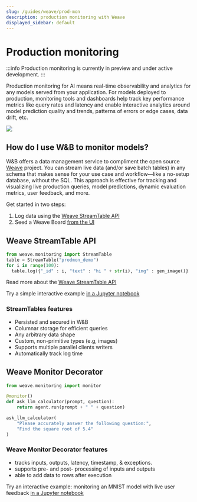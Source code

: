 ```yaml
---
slug: /guides/weave/prod-mon
description: production monitoring with Weave
displayed_sidebar: default
---
```


# Production monitoring

:::info
Production monitoring is currently in preview and under active development.
:::

Production monitoring for AI means real-time observability and analytics for any models served from your application. For models deployed to production, monitoring tools and dashboards help track key performance metrics like query rates and latency and enable interactive analytics around model prediction quality and trends, patterns of errors or edge cases, data drift, etc.

![](/images/weave/prodmon_mini_overview.gif)

## How do I use W&B to monitor models?

W&B offers a data management service to compliment the open source [Weave](http://github.com/wandb/weave) project. You can stream live data (and/or save batch tables) in any schema that makes sense for your use case and workflow—like a no-setup database, without the SQL. This approach is effective for tracking and visualizing live production queries, model predictions, dynamic evaluation metrics, user feedback, and more. 

Get started in two steps:

1. Log data using the [Weave StreamTable API](./streamtable)
2. Seed a Weave Board [from the UI](boards#seed-a-board)

## Weave StreamTable API

```python
from weave.monitoring import StreamTable
table = StreamTable("prodmon_demo")
for i in range(100):
  table.log({"_id" : i, "text" : "hi " + str(i), "img" : gen_image()}
```
Read more about the [Weave StreamTable API](https://github.com/wandb/weave/blob/master/examples/experimental/ProductionMonitoring/StreamTable.md)

Try a simple interactive example [in a Jupyter notebook](https://github.com/wandb/weave/blob/master/examples/experimental/ProductionMonitoring/stream_table_api.ipynb)

### StreamTables features

* Persisted and secured in W&B
* Columnar storage for efficient queries
* Any arbitrary data shape
* Custom, non-primitive types (e.g, images)
* Supports multiple parallel clients writers
* Automatically track log time

## Weave Monitor Decorator

```python
from weave.monitoring import monitor

@monitor()
def ask_llm_calculator(prompt, question):
	return agent.run(prompt + " " + question)

ask_llm_calculator(
	"Please accurately answer the following question:",
	"Find the square root of 5.4"
)
```

### Weave Monitor Decorator features

* tracks inputs, outputs, latency, timestamp, & exceptions.
* supports pre- and post- processing of inputs and outputs
* able to add data to rows after execution

Try an interactive example: monitoring an MNIST model with live user feedback [in a Jupyter notebook](https://github.com/wandb/weave/blob/master/examples/experimental/ProductionMonitoring/ProductionMonitoringConceptualOverview.ipynb)